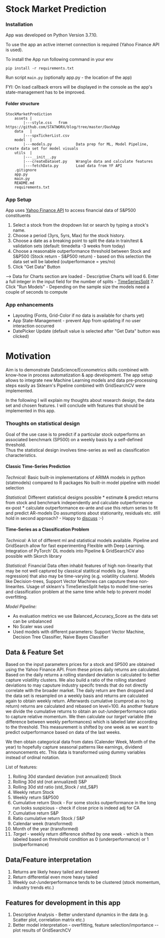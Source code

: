 # Stock Market Prediction 

### Installation

App was developed on Python Version 3.7.10.

To use the app an active internet connection is required (Yahoo Finance API is used).

To install the App run following command in your env

```
pip install -r requirements.txt
```

Run script `main.py` (optionally app.py - the location of the app)



FYI: On load callback errors will be displayed in the console as the app's state-management has to be improved.

#### Folder structure
    
    StockMarketPrediction
        assets |
            |---style.css   from https://github.com/STATWORX/blog/tree/master/DashApp
        data   |
            |---spxTickerList.csv
        model  |
            |---models.py           Data prep for ML, Model Pipeline, create data set for model visuals
        utils  |
            |---__init__.py      
            |---createDataset.py    Wrangle data and calculate features
            |---fetchData.py        Load data from YF API 
        .gitignore
        app.py
        main.py
        README.md
        requirements.txt
 

### App Setup

App uses [Yahoo Finance API](#https://github.com/ranaroussi/yfinance/blob/main/docs/quickstart.md) to access financial data of S&P500 constituents

1. Select a stock from the dropdown list or search by typing a stock's name.
2. Choose a period (3yrs, 5yrs, Max) for the stock history.
3. Choose a date as a breaking point to split the data in train/test & validation sets (default: timedelta -3 weeks from today)
4. Choose a reasonable outperformance threshold between Stock and S&P500 (Stock return - S&P500 return) - based on this selection the data set will be labeled (outperformance = yes/no) 
5. Click "Get Data" Button

--> Data for Charts  section are loaded - Descriptive Charts will load
6. Enter a full integer in the input field for the number of splits - [TimeSeriesSplit](https://scikit-learn.org/stable/modules/generated/sklearn.model_selection.TimeSeriesSplit.html)
7. Click "Run Models" - Depending on the sample size the models need a couple of seconds to compute


### App enhancements

* Layouting (Fonts, Grid-Color if no data is available for charts yet)
* App State-Management - prevent App from updating if no user interaction occurred
* DatePicker Update (default value is selected after "Get Data" button was clicked)



# Motivation
Aim is to demonstrate DataScience/Econometrics skills combined with know-how in process automatization & app development. 
The app setup allows to integrate new Machine Learning models and data pre-processing steps easily as Sklearn's Pipeline combined with GridSearchCV were implemented.

In the following I will explain my thoughts about research design, the data set and chosen features. 
I will conclude with features that should be implemented in this app.

### Thoughts on statistical design 
Goal of the use case is to predict if a particular stock outperforms an associated benchmark (SP500) on a weekly basis by a self-defined threshold.  
Thus the statistical design involves time-series  as well as classification characteristics.                          

#### Classic Time-Series Prediction
                                
*Technical:*
 Basic built-in implementations of ARIMA models in python (statmodels) compared to R packages
 No built-in model pipeline with model selection
 
 *Statistical:*
 Different statistical designs possible 
    * estimate & predict returns from stock and benchmark independently and calculate outperformance ex-post
    * calculate outperformance ex-ante and use this return series to fit and predict AR-models 
  Do assumptions about stationarity, residuals etc. still hold in second approach? - Happy to [discuss](https://quant.stackexchange.com/questions/65715/prediciting-outperformance-choice-of-statistical-design) :-)
    
#### Time-Series as a Classification Problem

*Technical:*
A lot of different ml and statistical models available. Pipeline and GridSearch allow for fast experimenting 
Flexible with Deep Learning. Integration of PyTorch' DL models into Pipeline & GridSearchCV also possible with Skorch library

*Statistical:*
Financial Data often inhabit features of high non-linearity that may be not well captured by classical statitical models (e.g. linear regression)
that also may be time-varying (e.g. volatility clusters). Models like Decision-trees, Support Vector Machines can caputure these non-linearites.
Usage of sklearn's TimeSeriesSplit helps to model time-series and classification problem at the same time while help to prevent model overfitting.

*Model Pipeline:*
* As evaluation metrics we use Balanced_Accuracy_Score as the data set can be unbalanced
* No Scaler was used
* Used models with different parameters: Support Vector Machine, Decision Tree Classifier, Naive Bayes Classifier


## Data & Feature Set

Based on the input parameters prices for a stock and SP500 are obtained using the Yahoo Finance API. 
From these prices daily returns are calculated. Based on the daily returns a rolling standard deviation is calculated to better capture volatility clusters.
We also build a ratio of the rolling standard deviations to may caputure industry specifc trends that do not directly correlate with the broader market.
The daily return are then dropped and the data set is resampled on a weekly basis and returns are calculated again to obtain weekly return.
Afterwards cumulative (cumprod as no log return) returns are calculated and rebased on level=100. 
As another feature we divide the cumulative returns to obtain an out-/underperformance ratio to capture relative momentum. 
We then calculate our *target* variable (the difference between weekly performances) which is labeled later according to the threshold. 
This measurement is shifted by one week as we want to predict outperformance based on data of the last weeks.

We then obtain categorical data from dates (Calender Week, Month of the year) to hopefully capture seasonal patterns like earnings, dividend announcements etc.
This data is transformed using dummy variables instead of ordinal notation.

List of features:
1. Rolling 30d standard deviation (not annualized) Stock
2. Rolling 30d std (not annualized) S&P
3. Rolling 30d std ratio (std_Stock / std_S&P)
4. Weekly return Stock 
5. Weekly return S&P500
6. Cumulative return Stock - For some stocks outperformance in the long run looks suspicious - check if close price is indeed adj for CA 
7. Cumulative return S&P
8. Ratio cumulative return Stock / S&P
9. Calendar week (transformed)
10. Month of the year (transformed)
11. *Target* - weekly return difference shifted by one week - which is then labeled based on threshold condition as 0 (underperformance) or 1 (outperformance)

## Data/Feature interpretation

1. Returns are likely heavy tailed and skewed
2. Return differential even more heavy tailed
3. Weekly out-/underperformance tends to be clustered (stock momentum, industry trends etc.)

## Features for development in this app
1. Descriptive Analysis - Better understand dynamics in the data (e.g. Scatter plot, correlation matrix etc.)
2. Better model interpretation - overfitting, feature selection/importance -- plot results of GridSearchCV 




